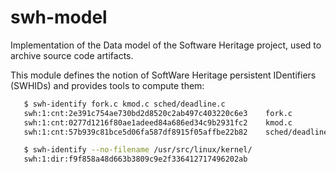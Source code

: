 swh-model
=========

Implementation of the Data model of the Software Heritage project, used to
archive source code artifacts.

This module defines the notion of SoftWare Heritage persistent IDentifiers
(SWHIDs) and provides tools to compute them:

```sh
   $ swh-identify fork.c kmod.c sched/deadline.c
   swh:1:cnt:2e391c754ae730bd2d8520c2ab497c403220c6e3    fork.c
   swh:1:cnt:0277d1216f80ae1adeed84a686ed34c9b2931fc2    kmod.c
   swh:1:cnt:57b939c81bce5d06fa587df8915f05affbe22b82    sched/deadline.c

   $ swh-identify --no-filename /usr/src/linux/kernel/
   swh:1:dir:f9f858a48d663b3809c9e2f336412717496202ab
```

